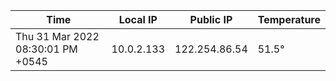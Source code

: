 | Time     | Local IP | Public IP | Temperature |
| ----------- | ----------- | ----------- | ----------- |
| Thu 31 Mar 2022 08:30:01 PM +0545      | 10.0.2.133     | 122.254.86.54  | 51.5° |
